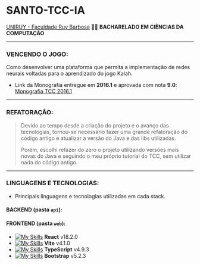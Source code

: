 # SANTO-TCC-IA
[UNIRUY - Faculdade Ruy Barbosa](https://www.wyden.com.br/unidades/uniruy) :man_student: **BACHARELADO EM CIÊNCIAS DA COMPUTAÇÃO**

---

### VENCENDO O JOGO:
Como desenvolver uma plataforma que permita a implementação de redes neurais voltadas para o aprendizado do jogo Kalah.

- Link da Monografia entregue em **2016.1** e aprovada com nota **9.0**: [Monografia TCC 2016.1](https://docs.google.com/document/d/1uERGVMw8eoQJcZtGlC9KTqcBCpsHNGFJCPAwaEguIQk/edit?usp=sharing)

---

### REFATORAÇÃO:
>Devido ao tempo desde a criação do projeto e o avanço das tecnologias, tornou-se necessário fazer uma grande refatoração do código antigo e atualizar a versão do Java e das libs utilizadas.
>
>Porém, escolhi refazer do zero o projeto utilizando versões mais novas do Java e seguindo o meu próprio tutorial do TCC, sem utilizar nada do código antigo.

---

### LINGUAGENS E TECNOLOGIAS:

- Principais linguagens e tecnologias utilizadas em cada stack.

#### BACKEND (pasta `api`):

#### FRONTEND (pasta `web`):
- [![My Skills](https://skillicons.dev/icons?i=react)](https://pt-br.reactjs.org/tutorial/tutorial.html) **React** v18.2.0
- [![My Skills](https://skillicons.dev/icons?i=vite)](https://v3.vitejs.dev) **Vite** v4.1.0
- [![My Skills](https://skillicons.dev/icons?i=typescript)](https://www.typescriptlang.org/) **TypeScript** v4.9.3
- [![My Skills](https://skillicons.dev/icons?i=bootstrap)](https://getbootstrap.com/docs/5.2/getting-started/introduction/) **Bootstrap** v5.2.3
